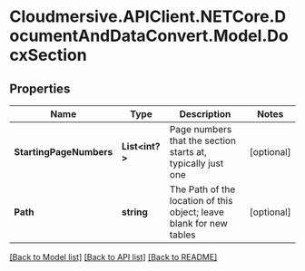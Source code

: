 # Cloudmersive.APIClient.NETCore.DocumentAndDataConvert.Model.DocxSection
## Properties

Name | Type | Description | Notes
------------ | ------------- | ------------- | -------------
**StartingPageNumbers** | **List&lt;int?&gt;** | Page numbers that the section starts at, typically just one | [optional] 
**Path** | **string** | The Path of the location of this object; leave blank for new tables | [optional] 

[[Back to Model list]](../README.md#documentation-for-models) [[Back to API list]](../README.md#documentation-for-api-endpoints) [[Back to README]](../README.md)

